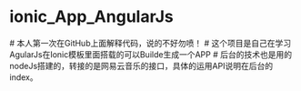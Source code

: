 # ionic_App_AngularJs
# 本人第一次在GitHub上面解释代码，说的不好勿喷！
# 这个项目是自己在学习AgularJs在Ionic模板里面搭载的可以Builde生成一个APP
# 后台的技术也是用的nodeJs搭建的，转接的是网易云音乐的接口，具体的运用API说明在后台的index。
